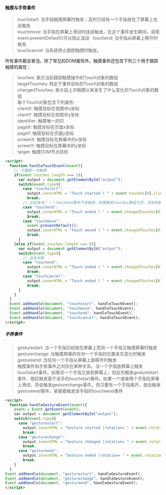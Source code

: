 #### 触摸与手势事件
> touchstart: 当手指触摸屏幕时触发；及时已经有一个手指放在了屏幕上也会触发  
touchmove: 当手指在屏幕上滑动时连续触发。在这个事件发生期间，调用event.preventDefault()可以阻止滚动  
touchend: 当手指从屏幕上移开时触发  
touchcancel: 当系统停止跟踪触摸时触发。

所有事件都会冒泡，除了常见的DOM属性外，触摸事件还包含下列三个用于跟踪触摸的属性：
> touches: 表示当前跟踪触摸操作的Touch对象的数组    
targetTouches: 特定于事件目标的Touch对象的数组    
changedTouches: 表示自上次触摸以来发生了什么变化的Touch对象的数组    
每个Touch对象包含下列属性:  
clientX: 触摸目标在视图中x坐标    
clientY: 触摸目标在视图中y坐标  
identifier: 触摸唯一的ID  
pageX: 触摸目标在页面x坐标  
pageY: 触摸目标在页面y坐标  
screenX: 触摸目标在屏幕中的x坐标  
screenY: 触摸目标在屏幕中的y坐标  
target: 触摸DOM节点目标  
```html
<script>
  function handleTouchEvent(event){
    // 只跟踪一次触摸
    if(event.touches.length === 1){
      var output = document.getElementById("output");
      switch(event.type){
        case "touchstart": 
          output.innerHTML = "Touch started ( " + event.touches[0].clientX + ", " + event.touches[0].clientY + " .)";
          break;
        // 此处有误！！！touchend事件不会触发，如果触发touches数组为空，添加判断
        case "touchend":
          output.innerHTML = "Touch ended ( " + event.changedTouches[0].clientX + ", " + event.changedTouches[0].clientY + " .)";
          break;
        case "touchmove":
          event.preventDefault(); 
          output.innerHTML = "Touch moved ( " + event.changedTouches[0].clientX + ", " + event.changedTouches[0].clientY + " .)";
          break;
      }
    }else if(event.touches.length === 0){
      var output = document.getElementById("output");
      switch(event.type){
        // 此处判断
        case "touchend":
          output.innerHTML = "Touch ended ( " + event.changedTouches[0].clientX + ", " + event.changedTouches[0].clientY + " .)";
          break;
        case "touchcancel":
          output.innerHTML = "Touch ended ( " + event.changedTouches[0].clientX + ", " + event.changedTouches[0].clientY + " .)";
          break;
      }
    }
  }
  Event.addHandle(document, "touchstart", handleTouchEvent);
  Event.addHandle(document, "touchmove", handleTouchEvent);
  Event.addHandle(document, "touchend", handleTouchEvent);
  Event.addHandle(document, "touchcancel", handleTouchEvent);
</script>
```
##### 手势事件
> gesturestart: 当一个手指已经按在屏幕上而另一个手指又触摸屏幕时触发  
gesturechange: 当触摸屏幕的任何一个手指的位置发生变化时触发  
gestureend: 当任何一个手指从屏幕上面移开时触发  
触摸事件和手势事件之间存在某种关系。当一个手指放屏幕上触发touchstart事件。如果另一个手指又放到屏幕上，则会先触发gesturestart事件，随后触发基于该手的touchstart事件。如果一个或者两个手指在屏幕上滑动，将会触发gesturechange事件。但只要有一个手指离开，就会触发gestureend事件，紧接着触发该手指的toucheend事件  
```html
<script>
  function handleGestureEvent(event){
    event = Event.getEvent(event);
    var output = document.getElementById("output");
    switch(event.type){
      case "gesturestart":
        output.innerHTML = "Gesture started (rotation= " + event.rotation + ", scale= " + event.scale + " )";
        break;
      case "gesturechange":
        output.innerHTML = "Gesture changed (rotation= " + event.rotation + ", scale= " + event.scale + " )";
        break;
      case "gestureend":
        output.innerHTML = "Gesture ended (rotation= " + event.rotation + ", scale= " + event.scale + " )";
        break;
    }
  }
Event.addHandle(document, "gesturestart", handleGestureEvent);
Event.addHandle(document, "gesturechange", handleGestureEvent);
Event.addHandle(document, "gestureend", handleGestureEvent);
</script>
```
